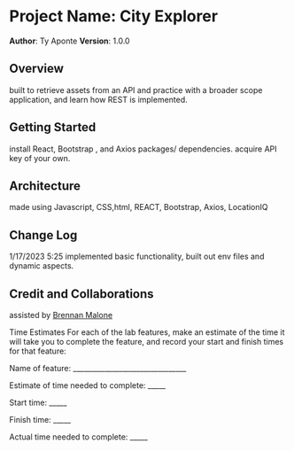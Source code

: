 # Project Name: City Explorer

**Author**: Ty Aponte
**Version**: 1.0.0

## Overview
<!-- Provide a high level overview of what this application is and why you are building it, beyond the fact that it's an assignment for this class. (i.e. What's your problem domain?) -->
built to retrieve assets from an API and practice with a broader scope application, and learn how REST is implemented.

## Getting Started
<!-- What are the steps that a user must take in order to build this app on their own machine and get it running? -->

install React, Bootstrap , and Axios packages/ dependencies. acquire API key of your own.

## Architecture

made using Javascript, CSS,html, REACT, Bootstrap, Axios, LocationIQ

## Change Log
<!-- Use this area to document the iterative changes made to your application as each feature is successfully implemented. Use time stamps. Here's an example:

01-01-2001 4:59pm - Application now has a fully-functional express server, with a GET route for the location resource. -->

1/17/2023 5:25 implemented basic functionality, built out env files and dynamic aspects.

## Credit and Collaborations

assisted by [Brennan Malone](https://github.com/brennan-malone)

Time Estimates
For each of the lab features, make an estimate of the time it will take you to complete the feature, and record your start and finish times for that feature:

Name of feature: ________________________________

Estimate of time needed to complete: _____

Start time: _____

Finish time: _____

Actual time needed to complete: _____
